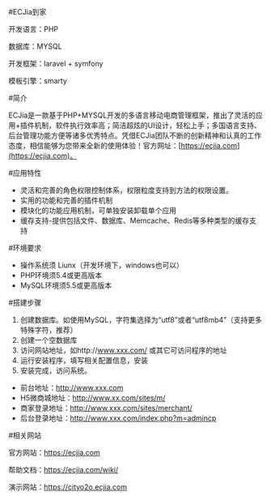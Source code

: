 #ECJia到家

开发语言：PHP

数据库：MYSQL

开发框架：laravel + symfony

模板引擎：smarty


#简介

ECJia是一款基于PHP+MYSQL开发的多语言移动电商管理框架，推出了灵活的应用+插件机制，软件执行效率高；简洁超炫的UI设计，轻松上手；多国语言支持、后台管理功能方便等诸多优秀特点。凭借ECJia团队不断的创新精神和认真的工作态度，相信能够为您带来全新的使用体验！官方网址：[https://ecjia.com](https://ecjia.com)。

#应用特性

- 灵活和完善的角色权限控制体系，权限粒度支持到方法的权限设置。
- 实用的功能和完善的插件机制
- 模块化的功能应用机制，可单独安装卸载单个应用
- 缓存支持-提供包括文件、数据库、Memcache、Redis等多种类型的缓存支持

#环境要求

- 操作系统须 Liunx（开发环境下，windows也可以）
- PHP环境须5.4或更高版本
- MySQL环境须5.5或更高版本


#搭建步骤

1. 创建数据库。如使用MySQL，字符集选择为“utf8”或者“utf8mb4”（支持更多特殊字符，推荐）
2. 创建一个空数据库
3. 访问网站地址，如http://www.xxx.com/ 或其它可访问程序的地址
4. 运行安装程序，填写相关配置信息，安装
5. 安装完成，访问系统。
 - 前台地址：http://www.xxx.com 
 - H5微商城地址：http://www.xx.com/sites/m/
 - 商家登录地址：http://www.xxx.com/sites/merchant/ 
 - 后台登录地址：http://www.xxx.com/index.php?m=admincp

#相关网站

官方网站：https://ecjia.com

帮助文档：https://ecjia.com/wiki/

演示网站：https://cityo2o.ecjia.com

